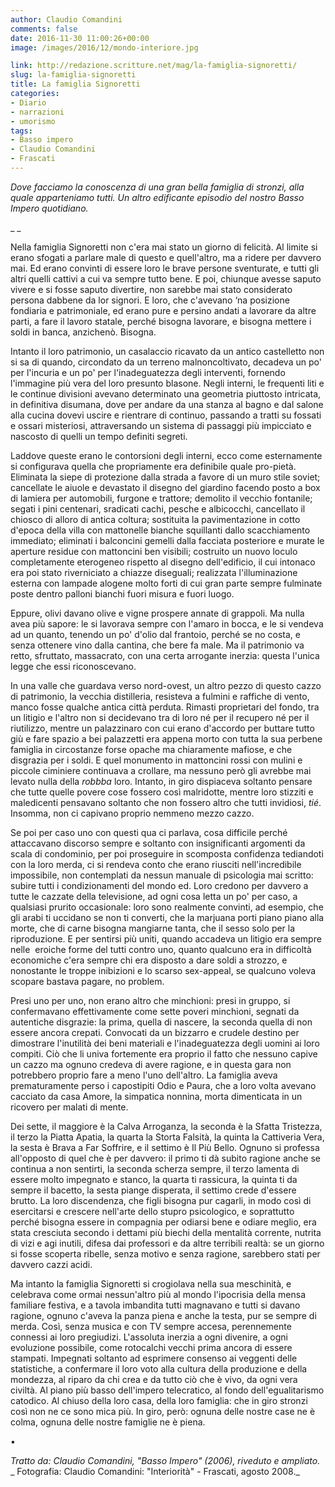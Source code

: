 ```yaml
---
author: Claudio Comandini
comments: false
date: 2016-11-30 11:00:26+00:00
image: /images/2016/12/mondo-interiore.jpg

link: http://redazione.scritture.net/mag/la-famiglia-signoretti/
slug: la-famiglia-signoretti
title: La famiglia Signoretti
categories:
- Diario
- narrazioni
- umorismo
tags:
- Basso impero
- Claudio Comandini
- Frascati
---
```


_Dove facciamo la conoscenza di una gran bella famiglia di stronzi, alla quale apparteniamo tutti. Un altro edificante episodio del nostro Basso Impero quotidiano._

_ _

Nella famiglia Signoretti non c'era mai stato un giorno di felicità. Al limite si erano sfogati a parlare male di questo e quell'altro, ma a ridere per davvero mai. Ed erano convinti di essere loro le brave persone sventurate, e tutti gli altri quelli cattivi a cui va sempre tutto bene. E poi, chiunque avesse saputo vivere e si fosse saputo divertire, non sarebbe mai stato considerato persona dabbene da lor signori. E loro, che c'avevano ‘na posizione fondiaria e patrimoniale, ed erano pure e persino andati a lavorare da altre parti, a fare il lavoro statale, perché bisogna lavorare, e bisogna mettere i soldi in banca, anzichenò. Bisogna.

Intanto il loro patrimonio, un casalaccio ricavato da un antico castelletto non si sa di quando, circondato da un terreno malnoncoltivato, decadeva un po' per l'incuria e un po' per l'inadeguatezza degli interventi, fornendo l'immagine più vera del loro presunto blasone. Negli interni, le frequenti liti e le continue divisioni avevano determinato una geometria piuttosto intricata, in definitiva disumana, dove per andare da una stanza al bagno e dal salone alla cucina dovevi uscire e rientrare di continuo, passando a tratti su fossati e ossari misteriosi, attraversando un sistema di passaggi più impicciato e nascosto di quelli un tempo definiti segreti.

Laddove queste erano le contorsioni degli interni, ecco come esternamente si configurava quella che propriamente era definibile quale pro-pietà. Eliminata la siepe di protezione dalla strada a favore di un muro stile soviet; cancellate le aiuole e devastato il disegno del giardino facendo posto a box di lamiera per automobili, furgone e trattore; demolito il vecchio fontanile; segati i pini centenari, sradicati cachi, pesche e albicocchi, cancellato il chiosco di alloro di antica coltura; sostituita la pavimentazione in cotto d'epoca della villa con mattonelle bianche squillanti dallo scacchiamento immediato; eliminati i balconcini gemelli dalla facciata posteriore e murate le aperture residue con mattoncini ben visibili; costruito un nuovo loculo completamente eterogeneo rispetto al disegno dell'edificio, il cui intonaco era poi stato riverniciato a chiazze diseguali; realizzata l'illuminazione esterna con lampade alogene molto forti di cui gran parte sempre fulminate poste dentro palloni bianchi fuori misura e fuori luogo.

Eppure, olivi davano olive e vigne prospere annate di grappoli. Ma nulla avea più sapore: le si lavorava sempre con l'amaro in bocca, e le si vendeva ad un quanto, tenendo un po' d'olio dal frantoio, perché se no costa, e senza ottenere vino dalla cantina, che bere fa male. Ma il patrimonio va retto, sfruttato, massacrato, con una certa arrogante inerzia: questa l'unica legge che essi riconoscevano.

In una valle che guardava verso nord-ovest, un altro pezzo di questo cazzo di patrimonio, la vecchia distilleria, resisteva a fulmini e raffiche di vento, manco fosse qualche antica città perduta. Rimasti proprietari del fondo, tra un litigio e l'altro non si decidevano tra di loro né per il recupero né per il riutilizzo, mentre un palazzinaro con cui erano d'accordo per buttare tutto giù e fare spazio a bei palazzetti era appena morto con tutta la sua perbene famiglia in circostanze forse opache ma chiaramente mafiose, e che disgrazia per i soldi. E quel monumento in mattoncini rossi con mulini e piccole ciminiere continuava a crollare, ma nessuno però gli avrebbe mai levato nulla della _robbba_ loro. Intanto, in giro dispiaceva soltanto pensare che tutte quelle povere cose fossero così malridotte, mentre loro stizziti e maledicenti pensavano soltanto che non fossero altro che tutti invidiosi, _tié_. Insomma, non ci capivano proprio nemmeno mezzo cazzo.

Se poi per caso uno con questi qua ci parlava, cosa difficile perché attaccavano discorso sempre e soltanto con insignificanti argomenti da scala di condominio, per poi proseguire in scomposta confidenza tediandoti con la loro merda, ci si rendeva conto che erano riusciti nell'incredibile impossibile, non contemplati da nessun manuale di psicologia mai scritto: subire tutti i condizionamenti del mondo ed. Loro credono per davvero a tutte le cazzate della televisione, ad ogni cosa letta un po' per caso, a qualsiasi prurito occasionale: loro sono realmente convinti, ad esempio, che gli arabi ti uccidano se non ti converti, che la marjuana porti piano piano alla morte, che di carne bisogna mangiarne tanta, che il sesso solo per la riproduzione. E per sentirsi più uniti, quando accadeva un litigio era sempre nelle  eroiche forme del tutti contro uno, quanto qualcuno era in difficoltà economiche c'era sempre chi era disposto a dare soldi a strozzo, e nonostante le troppe inibizioni e lo scarso sex-appeal, se qualcuno voleva scopare bastava pagare, no problem.

Presi uno per uno, non erano altro che minchioni: presi in gruppo, si confermavano effettivamente come sette poveri minchioni, segnati da autentiche disgrazie: la prima, quella di nascere, la seconda quella di non essere ancora crepati. Convocati da un bizzarro e crudele destino per dimostrare l'inutilità dei beni materiali e l'inadeguatezza degli uomini ai loro compiti. Ciò che li univa fortemente era proprio il fatto che nessuno capive un cazzo ma ognuno credeva di avere ragione, e in questa gara non potrebbero proprio fare a meno l'uno dell'altro. La famiglia aveva prematuramente perso i capostipiti Odio e Paura, che a loro volta avevano cacciato da casa Amore, la simpatica nonnina, morta dimenticata in un ricovero per malati di mente.

Dei sette, il maggiore è la Calva Arroganza, la seconda è la Sfatta Tristezza, il terzo la Piatta Apatia, la quarta la Storta Falsità, la quinta la Cattiveria Vera, la sesta è Brava a Far Soffrire, e il settimo è Il Più Bello. Ognuno si professa all'opposto di quel che è per davvero: il primo ti dà subito ragione anche se continua a non sentirti, la seconda scherza sempre, il terzo lamenta di essere molto impegnato e stanco, la quarta ti rassicura, la quinta ti da sempre il bacetto, la sesta piange disperata, il settimo crede d'essere brutto. La loro discendenza, che figli bisogna pur cagarli, in modo così di esercitarsi e crescere nell'arte dello stupro psicologico, e soprattutto perché bisogna essere in compagnia per odiarsi bene e odiare meglio, era stata cresciuta secondo i dettami più biechi della mentalità corrente, nutrita di vizi e agi inutili, difesa dai professori e da altre terribili realtà: se un giorno si fosse scoperta ribelle, senza motivo e senza ragione, sarebbero stati per davvero cazzi acidi.

Ma intanto la famiglia Signoretti si crogiolava nella sua meschinità, e celebrava come ormai nessun'altro più al mondo l'ipocrisia della mensa familiare festiva, e a tavola imbandita tutti magnavano e tutti si davano ragione, ognuno c'aveva la panza piena e anche la testa, pur se sempre di merda. Così, senza musica e con TV sempre accesa, perennemente connessi ai loro pregiudizi. L'assoluta inerzia a ogni divenire, a ogni evoluzione possibile, come rotocalchi vecchi prima ancora di essere stampati. Impegnati soltanto ad esprimere consenso ai veggenti delle statistiche, a confermare il loro voto alla cultura della produzione e della mondezza, al riparo da chi crea e da tutto ciò che è vivo, da ogni vera civiltà. Al piano più basso dell'impero telecratico, al fondo dell'egualitarismo catodico. Al chiuso della loro casa, della loro famiglia: che in giro stronzi così non ne ce sono mica più. In giro, però: ognuna delle nostre case ne è colma, ognuna delle nostre famiglie ne è piena.

•

_Tratto da: Claudio Comandini, "Basso Impero" (2006), riveduto e ampliato._
_ Fotografia: Claudio Comandini: "Interiorità" - Frascati, agosto 2008._
